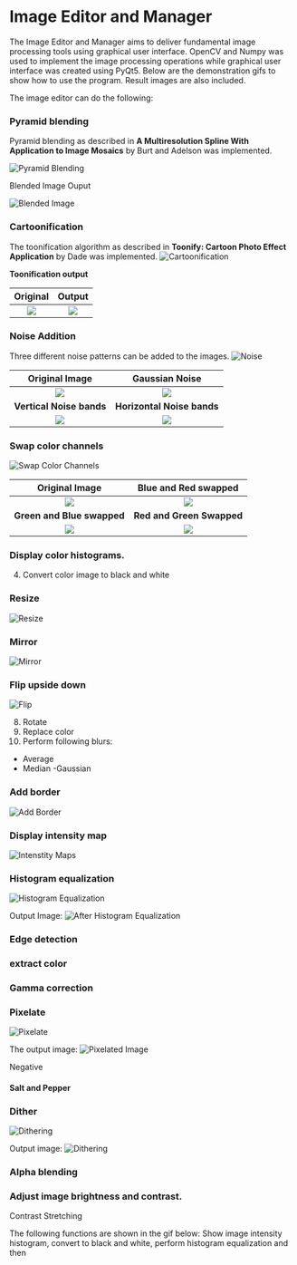 # Image Editor and Manager

The Image Editor and Manager aims to deliver fundamental image processing tools using graphical user interface. OpenCV and Numpy was used to implement the image processing operations while graphical user interface was created using PyQt5. Below are the demonstration gifs to show how to use the program. Result images are also included.

The image editor can do the following:

### Pyramid blending
Pyramid blending as described in **A Multiresolution Spline With Application to Image Mosaics** by Burt and Adelson was implemented.

![Pyramid Blending](https://github.com/muhammadalics/Image-Editor-and-Manager/blob/main/Images%20for%20ReadMe/pyramid_blending.gif)

Blended Image Ouput

![Blended Image](https://github.com/muhammadalics/Image-Editor-and-Manager/blob/main/Test%20Images/Result/Pyramid%20Blending/blended_image.png)

### Cartoonification
The toonification algorithm as described in **Toonify: Cartoon Photo Effect Application** by Dade was implemented.
![Cartoonification](https://github.com/muhammadalics/Image-Editor-and-Manager/blob/main/Images%20for%20ReadMe/cartoonification.gif)

**Toonification output**

Original             |  Output
:-------------------------:|:-------------------------:
![](https://github.com/muhammadalics/Image-Editor-and-Manager/blob/main/Test%20Images/cars.jpg)  |  ![](https://github.com/muhammadalics/Image-Editor-and-Manager/blob/main/Test%20Images/Result/Cartoonification/cartoon.jpg)

### Noise Addition
Three different noise patterns can be added to the images. 
![Noise](https://github.com/muhammadalics/Image-Editor-and-Manager/blob/main/Images%20for%20ReadMe/noise.gif)

Original Image             |  Gaussian Noise
:-------------------------:|:-------------------------:
![](https://github.com/muhammadalics/Image-Editor-and-Manager/blob/main/Test%20Images/water.jpg)  |  ![](https://github.com/muhammadalics/Image-Editor-and-Manager/blob/main/Test%20Images/Result/Noise/gaussian_noise_color.jpg)
**Vertical Noise bands**             |  **Horizontal Noise bands**
![](https://github.com/muhammadalics/Image-Editor-and-Manager/blob/main/Test%20Images/Result/Noise/vertical%20bands.jpg)  |  ![](https://github.com/muhammadalics/Image-Editor-and-Manager/blob/main/Test%20Images/Result/Noise/horizontal%20bands.jpg)


### Swap color channels
![Swap Color Channels](https://github.com/muhammadalics/Image-Manager-and-Editor/blob/main/Images%20for%20ReadMe/swapcolorchannels.gif)

Original Image             |  Blue and Red swapped
:-------------------------:|:-------------------------:
![](https://github.com/muhammadalics/Image-Editor-and-Manager/blob/main/Test%20Images/mountain.jpg)  |  ![](https://github.com/muhammadalics/Image-Editor-and-Manager/blob/main/Test%20Images/Result/Color%20Channel%20Swap/blue-red.jpg)
**Green and Blue swapped**             |  **Red and Green Swapped**
![](https://github.com/muhammadalics/Image-Editor-and-Manager/blob/main/Test%20Images/Result/Color%20Channel%20Swap/green-blue.jpg)  |  ![](https://github.com/muhammadalics/Image-Editor-and-Manager/blob/main/Test%20Images/Result/Color%20Channel%20Swap/red-green.jpg)

### Display color histograms.
4. Convert color image to black and white
### Resize
![Resize](https://github.com/muhammadalics/Image-Manager-and-Editor/blob/main/Images%20for%20ReadMe/resize.gif)

### Mirror
![Mirror](https://github.com/muhammadalics/Image-Manager-and-Editor/blob/main/Images%20for%20ReadMe/mirror.gif)

### Flip upside down
![Flip](https://github.com/muhammadalics/Image-Manager-and-Editor/blob/main/Images%20for%20ReadMe/flip.gif)

8. Rotate
9. Replace color
10. Perform following blurs:
  - Average
  - Median
  -Gaussian
### Add border
![Add Border](https://github.com/muhammadalics/Image-Manager-and-Editor/blob/main/Images%20for%20ReadMe/addborder.gif)

### Display intensity map
![Intenstity Maps](https://github.com/muhammadalics/Image-Manager-and-Editor/blob/main/Images%20for%20ReadMe/colormap.gif)

### Histogram equalization
![Histogram Equalization](https://github.com/muhammadalics/Image-Editor-and-Manager/blob/main/Images%20for%20ReadMe/hist_equal.gif)

Output Image:
![After Histogram Equalization](https://github.com/muhammadalics/Image-Editor-and-Manager/blob/main/Test%20Images/Result/Histogram%20Equalization/after_hist_equalization.jpg)

### Edge detection

### extract color


### Gamma correction




### Pixelate
![Pixelate](https://github.com/muhammadalics/Image-Manager-and-Editor/blob/main/Images%20for%20ReadMe/pixelate.gif)

The output image:
![Pixelated Image](https://github.com/muhammadalics/Image-Editor-and-Manager/blob/main/Test%20Images/Result/Pixelate/pixelate.png)

Negative

#### Salt and Pepper


### Dither

![Dithering](https://github.com/muhammadalics/Image-Editor-and-Manager/blob/main/Images%20for%20ReadMe/dither.gif)

Output image:
![Dithering](https://github.com/muhammadalics/Image-Editor-and-Manager/blob/main/Test%20Images/Result/Dithering/dithered_image.jpg)

### Alpha blending

### Adjust image brightness and contrast.

Contrast Stretching

The following functions are shown in the gif below:
Show image intensity histogram, convert to black and white, perform histogram equalization and then 



